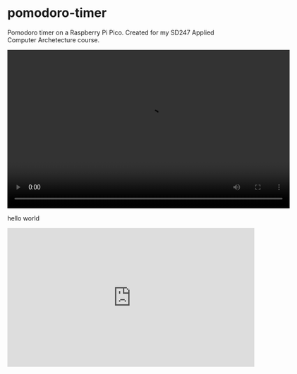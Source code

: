 # pomodoro-timer
Pomodoro timer on a Raspberry Pi Pico.
Created for my SD247 Applied Computer Archetecture course.


<video width="640" height="360" controls>
  <source src="https://www.youtube.com/watch?v=aaNLFztmYck" type="video/mp4; codecs=avc1.640028">
  <source src="https://www.youtube.com/watch?v=aaNLFztmYck" type="audio/opus">
  Your browser does not support the video tag.
</video>

hello world
<iframe width="560" height="315" src="https://www.youtube.com/embed/aaNLFztmYck" title="YouTube video player" frameborder="0" allow="accelerometer; autoplay; clipboard-write; encrypted-media; gyroscope; picture-in-picture; web-share" allowfullscreen></iframe>

